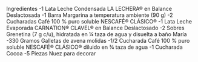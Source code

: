 Ingredientes
-1 Lata Leche Condensada LA LECHERA® en Balance Deslactosada
-1 Barra Margarina a temperatura ambiente (90 g)
-2 Cucharadas Café 100 % puro soluble NESCAFÉ® CLÁSICO®
-1 Lata Leche Evaporada CARNATION® CLAVEL® en Balance Deslactosado
-2 Sobres Grenetina (7 g c/u), hidratada en ¼ taza de agua y disuelta a baño María
-330 Gramos Galletas de avena molidas
-1/2 Cucharada Café 100 % puro soluble NESCAFÉ® CLÁSICO® diluido en ¾ taza de agua
-1 Cucharada Cocoa
-5 Piezas Nuez para decorar
